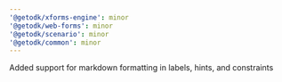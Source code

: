```yaml
---
'@getodk/xforms-engine': minor
'@getodk/web-forms': minor
'@getodk/scenario': minor
'@getodk/common': minor
---
```


Added support for markdown formatting in labels, hints, and constraints
